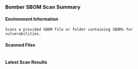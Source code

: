 ### Bomber SBOM Scan Summary

#### Environment Information
```
Scans a provided SBOM file or folder containing SBOMs for vulnerabilities.
```

#### Scanned Files
```
```

#### Latest Scan Results
